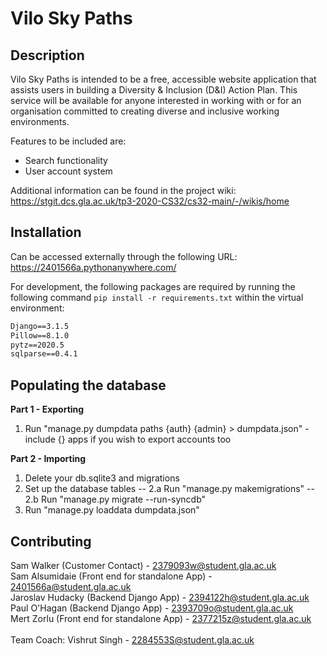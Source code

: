 # Vilo Sky Paths

## Description

Vilo Sky Paths is intended to be a free, accessible website application that assists users in building a Diversity & Inclusion (D&I) Action Plan. This service will be available for anyone interested in working with or for an organisation committed to creating diverse and inclusive working environments.

Features to be included are:
* Search functionality
* User account system

Additional information can be found in the project wiki: https://stgit.dcs.gla.ac.uk/tp3-2020-CS32/cs32-main/-/wikis/home

## Installation

Can be accessed externally through the following URL: https://2401566a.pythonanywhere.com/

For development, the following packages are required by running the following command `pip install -r requirements.txt` within the virtual environment:
```asgiref==3.3.1
Django==3.1.5
Pillow==8.1.0
pytz==2020.5
sqlparse==0.4.1
```
## Populating the database

**Part 1 - Exporting**
1. Run "manage.py dumpdata paths {auth} {admin} > dumpdata.json" - include {} apps if you wish to export accounts too

**Part 2 - Importing**
1. Delete your db.sqlite3 and migrations
2. Set up the database tables
-- 2.a Run "manage.py makemigrations"
-- 2.b Run "manage.py migrate --run-syncdb"
3. Run "manage.py loaddata dumpdata.json"

## Contributing

Sam Walker (Customer Contact) - 2379093w@student.gla.ac.uk <br />
Sam Alsumidaie (Front end for standalone App) - 2401566a@student.gla.ac.uk <br />
Jaroslav Hudacky (Backend Django App) - 2394122h@student.gla.ac.uk <br />
Paul O'Hagan (Backend Django App) - 2393709o@student.gla.ac.uk <br />
Mert Zorlu (Front end for standalone App) - 2377215z@student.gla.ac.uk <br />
<br />
Team Coach: Vishrut Singh - 2284553S@student.gla.ac.uk <br />
